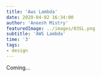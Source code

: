 ```yaml
---
title: 'Aws Lambda'
date: 2020-04-02 16:34:00
author: 'Aneesh Mistry'
featuredImage: ../images/03SL.png
subtitle: 'AWS Lambda'
time: '3'
tags:
- design
---
```


Coming...